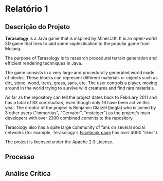 # Relatório 1

## Descrição do Projeto

**Terasology** is a Java game that is inspired by Minecraft. It is an open-world 3D game that tries to add some sophistication to the popular game from Mojang.

The purpose of Terasology is to research procedural terrain generation and efficient rendering techniques in Java.

The game consists in a very large and procedurally generated world made of blocks. These blocks can represent different materials or objects such as dirt, stone, wood, trees, grass, sans, etc. The user controls a player, moving around in the world trying to survive wild creatures and find rare materials.

As far as the repository can tell the project dates back to February 2011 and has a total of 63 contributors, even though only 16 have been active this year. The creator of the project is Benjamin Glatzel (begla) who is joined by 3 other users ("immortius", "Cervator", "msteiger") as the project's main developers with over 2300 combined commits to the repository.

Terasology also has a quite large community of fans on several social networks (for example, Terasology´s [Facebook page](https://www.facebook.com/Terasology) has over 4000 "likes").

The project is licensed under the Apache 2.0 License.

## Processo

## Análise Crítica
